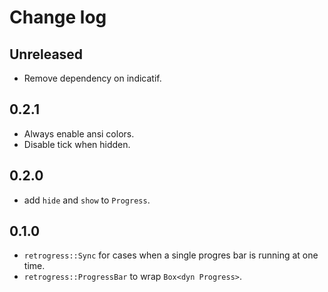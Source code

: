 # Change log

## Unreleased

- Remove dependency on indicatif.

## 0.2.1

- Always enable ansi colors.
- Disable tick when hidden.

## 0.2.0

- add `hide` and `show` to `Progress`.

## 0.1.0

- `retrogress::Sync` for cases when a single progres bar is running at
  one time.
- `retrogress::ProgressBar` to wrap `Box<dyn Progress>`.
